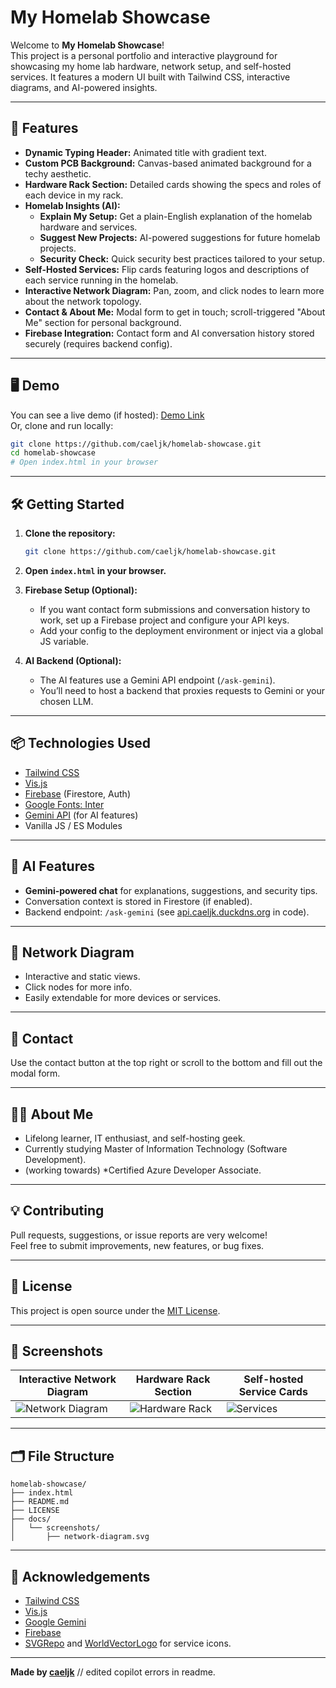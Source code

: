 # My Homelab Showcase

Welcome to **My Homelab Showcase**!  
This project is a personal portfolio and interactive playground for showcasing my home lab hardware, network setup, and self-hosted services. It features a modern UI built with Tailwind CSS, interactive diagrams, and AI-powered insights.

---

## 🚀 Features

- **Dynamic Typing Header:** Animated title with gradient text.
- **Custom PCB Background:** Canvas-based animated background for a techy aesthetic.
- **Hardware Rack Section:** Detailed cards showing the specs and roles of each device in my rack.
- **Homelab Insights (AI):**  
  - **Explain My Setup:** Get a plain-English explanation of the homelab hardware and services.
  - **Suggest New Projects:** AI-powered suggestions for future homelab projects.
  - **Security Check:** Quick security best practices tailored to your setup.
- **Self-Hosted Services:** Flip cards featuring logos and descriptions of each service running in the homelab.
- **Interactive Network Diagram:** Pan, zoom, and click nodes to learn more about the network topology.
- **Contact & About Me:** Modal form to get in touch; scroll-triggered "About Me" section for personal background.
- **Firebase Integration:** Contact form and AI conversation history stored securely (requires backend config).

---

## 🖥️ Demo

You can see a live demo (if hosted): [Demo Link](#)  
Or, clone and run locally:

```bash
git clone https://github.com/caeljk/homelab-showcase.git
cd homelab-showcase
# Open index.html in your browser
```

---

## 🛠️ Getting Started

1. **Clone the repository:**
   ```bash
   git clone https://github.com/caeljk/homelab-showcase.git
   ```

2. **Open `index.html` in your browser.**

3. **Firebase Setup (Optional):**
   - If you want contact form submissions and conversation history to work, set up a Firebase project and configure your API keys.
   - Add your config to the deployment environment or inject via a global JS variable.

4. **AI Backend (Optional):**
   - The AI features use a Gemini API endpoint (`/ask-gemini`).  
   - You’ll need to host a backend that proxies requests to Gemini or your chosen LLM.

---

## 📦 Technologies Used

- [Tailwind CSS](https://tailwindcss.com/)  
- [Vis.js](https://visjs.org/)  
- [Firebase](https://firebase.google.com/) (Firestore, Auth)  
- [Google Fonts: Inter](https://fonts.google.com/specimen/Inter)  
- [Gemini API](https://ai.google.dev/) (for AI features)  
- Vanilla JS / ES Modules

---

## 🤖 AI Features

- **Gemini-powered chat** for explanations, suggestions, and security tips.
- Conversation context is stored in Firestore (if enabled).
- Backend endpoint: `/ask-gemini` (see [api.caeljk.duckdns.org](https://api.caeljk.duckdns.org/ask-gemini) in code).

---

## 📡 Network Diagram

- Interactive and static views.
- Click nodes for more info.
- Easily extendable for more devices or services.

---

## 📝 Contact

Use the contact button at the top right or scroll to the bottom and fill out the modal form.

---

## 👨‍💻 About Me

- Lifelong learner, IT enthusiast, and self-hosting geek.
- Currently studying Master of Information Technology (Software Development).
- (working towards) *Certified Azure Developer Associate.

---

## 💡 Contributing

Pull requests, suggestions, or issue reports are very welcome!  
Feel free to submit improvements, new features, or bug fixes.

---

## 📄 License

This project is open source under the [MIT License](LICENSE).

---

## 👀 Screenshots

| Interactive Network Diagram | Hardware Rack Section | Self-hosted Service Cards |
|----------------------------|----------------------|--------------------------|
| ![Network Diagram](docs/screenshots/network-diagram.png) | ![Hardware Rack](docs/screenshots/hardware-rack.png) | ![Services](docs/screenshots/services.png) |

---

## 🗂️ File Structure

```
homelab-showcase/
├── index.html
├── README.md
├── LICENSE
├── docs/
│   └── screenshots/
│       ├── network-diagram.svg
```

---

## 🙏 Acknowledgements

- [Tailwind CSS](https://tailwindcss.com/)
- [Vis.js](https://visjs.org/)
- [Google Gemini](https://ai.google.dev/)
- [Firebase](https://firebase.google.com/)
- [SVGRepo](https://www.svgrepo.com/) and [WorldVectorLogo](https://worldvectorlogo.com/) for service icons.

---

**Made by [caeljk](https://github.com/caeljk)**
// edited copilot errors in readme.
